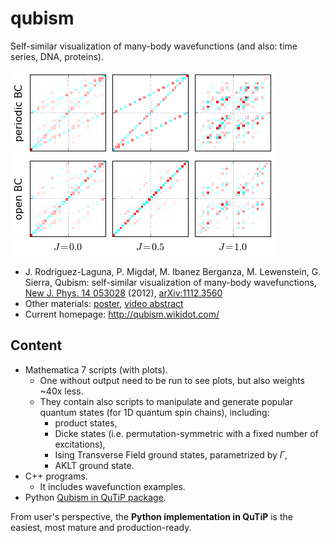 qubism
======

Self-similar visualization of many-body wavefunctions (and also: time series, DNA, proteins).

![Qubism plot in QuTiP ](heisenberg_qutip.png)

* J. Rodriguez-Laguna, P. Migdał, M. Ibanez Berganza, M. Lewenstein, G. Sierra,
  Qubism: self-similar visualization of many-body wavefunctions,
  [New J. Phys. 14 053028](http://dx.doi.org/10.1088/1367-2630/14/5/053028) (2012),
  [arXiv:1112.3560](http://arxiv.org/abs/1112.3560)
* Other materials: [poster](http://dx.doi.org/10.6084/m9.figshare.97233),
  [video abstract](http://www.youtube.com/watch?v=tfJHjpyQn0I)
* Current homepage: http://qubism.wikidot.com/

## Content

* Mathematica 7 scripts (with plots).
    * One without output need to be run to see plots, but also weights ~40x less.
    * They contain also scripts to manipulate and generate popular quantum states (for 1D quantum spin chains), including: 
        * product states,
        * Dicke states (i.e. permutation-symmetric with a fixed number of excitations),
        * Ising Transverse Field ground states, parametrized by $\Gamma$,
        * AKLT ground state.
* C++ programs.
    * It includes wavefunction examples.
* Python [Qubism in QuTiP package](http://nbviewer.ipython.org/github/qutip/qutip-notebooks/blob/master/examples/example-qubism-and-schmidt-plots.ipynb).

From user's perspective, the **Python implementation in QuTiP** is the easiest, most mature and production-ready.
